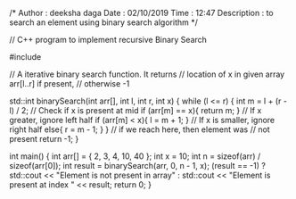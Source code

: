 /*
    Author : deeksha daga
    Date : 02/10/2019
    Time : 12:47
    Description : to search an element using binary search algorithm
*/

// C++ program to implement recursive Binary Search 

#include <iostream> 

// A iterative binary search function. It returns 
// location of x in given array arr[l..r] if present, 
// otherwise -1 

std::int binarySearch(int arr[], int l, int r, int x) { 
	while (l <= r) { 
		int m = l + (r - l) / 2; 
		// Check if x is present at mid 
		if (arr[m] == x){ 
			return m; 
		}
		// If x greater, ignore left half 
		if (arr[m] < x){ 
			l = m + 1;
		}
		// If x is smaller, ignore right half 
		else{
			r = m - 1;
		} 
	} 
	// if we reach here, then element was 
	// not present 
	return -1; 
}
  
int main() {
	int arr[] = { 2, 3, 4, 10, 40 }; 
	int x = 10; 
	int n = sizeof(arr) / sizeof(arr[0]); 
	int result = binarySearch(arr, 0, n - 1, x);
	(result == -1) ? std::cout << "Element is not present in array" : std::cout << "Element is present at index " << result; 
	return 0;
} 

